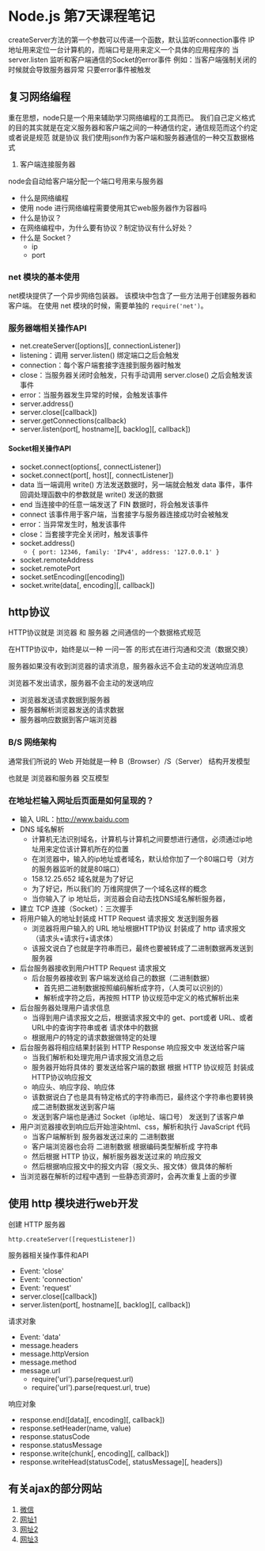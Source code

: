 # Node.js 第7天课程笔记
createServer方法的第一个参数可以传递一个函数，默认监听connection事件
IP地址用来定位一台计算机的，而端口号是用来定义一个具体的应用程序的
当server.listen
监听和客户端通信的Socket的error事件
例如：当客户端强制关闭的时候就会导致服务器异常
只要error事件被触发
## 复习网络编程

重在思想，node只是一个用来辅助学习网络编程的工具而已。
我们自己定义格式的目的其实就是在定义服务器和客户端之间的一种通信约定，通信规范而这个约定或者说是规范 就是协议
我们使用json作为客户端和服务器通信的一种交互数据格式
1. 客户端连接服务器

node会自动给客户端分配一个端口号用来与服务器
- 什么是网络编程
- 使用 node 进行网络编程需要使用其它web服务器作为容器吗
- 什么是协议？
- 在网络编程中，为什么要有协议？制定协议有什么好处？
- 什么是 Socket？
  + ip
  + port

### net 模块的基本使用

net模块提供了一个异步网络包装器。
该模块中包含了一些方法用于创建服务器和客户端。
在使用 net 模块的时候，需要单独的 `require('net')`。

### 服务器端相关操作API

- net.createServer([options][, connectionListener])
- listening：调用 server.listen() 绑定端口之后会触发
- connection：每个客户端套接字连接到服务器时触发
- close：当服务器关闭时会触发，只有手动调用 server.close() 之后会触发该事件
- error：当服务器发生异常的时候，会触发该事件
- server.address()
- server.close([callback])
- server.getConnections(callback)
- server.listen(port[, hostname][, backlog][, callback])

#### Socket相关操作API

- socket.connect(options[, connectListener])
- socket.connect(port[, host][, connectListener])
- data 当一端调用 write() 方法发送数据时，另一端就会触发 data 事件，事件回调处理函数中的参数就是 write() 发送的数据
- end 当连接中的任意一端发送了 FIN 数据时，将会触发该事件
- connect 该事件用于客户端，当套接字与服务器连接成功时会被触发
- error：当异常发生时，触发该事件
- close：当套接字完全关闭时，触发该事件
- socket.address()
  + `{ port: 12346, family: 'IPv4', address: '127.0.0.1' }`
- socket.remoteAddress
- socket.remotePort
- socket.setEncoding([encoding])
- socket.write(data[, encoding][, callback])

## http协议

HTTP协议就是 浏览器 和 服务器 之间通信的一个数据格式规范

在HTTP协议中，始终是以一种 一问一答 的形式在进行沟通和交流（数据交换）

服务器如果没有收到浏览器的请求消息，服务器永远不会主动的发送响应消息

浏览器不发出请求，服务器不会主动的发送响应

- 浏览器发送请求数据到服务器
- 服务器解析浏览器发送的请求数据
- 服务器响应数据到客户端浏览器

### B/S 网络架构

通常我们所说的 Web 开始就是一种 B（Browser）/S（Server） 结构开发模型

也就是 浏览器和服务器 交互模型



### 在地址栏输入网址后页面是如何呈现的？

- 输入 URL：http://www.baidu.com
- DNS 域名解析
  + 计算机无法识别域名，计算机与计算机之间要想进行通信，必须通过ip地址用来定位该计算机所在的位置
  + 在浏览器中，输入的ip地址或者域名，默认给你加了一个80端口号（对方的服务器监听的就是80端口）
  + 158.12.25.652  域名就是为了好记
  + 为了好记，所以我们的 万维网提供了一个域名这样的概念
  + 当你输入了 ip 地址后，浏览器会自动去找DNS域名解析服务器，
- 建立 TCP 连接（Socket）：三次握手
- 将用户输入的地址封装成 HTTP Request 请求报文 发送到服务器
  + 浏览器将用户输入的 URL 地址根据HTTP协议 封装成了  http 请求报文（请求头+请求行+请求体）
  + 该报文说白了也就是字符串而已，最终也要被转成了二进制数据再发送到服务器
- 后台服务器接收到用户HTTP Request 请求报文
  + 后台服务器接收到 客户端发送给自己的数据（二进制数据）
    * 首先把二进制数据按照编码解析成字符，（人类可以识别的）
    * 解析成字符之后，再按照 HTTP 协议规范中定义的格式解析出来
- 后台服务器处理用户请求信息
  + 当得到用户请求报文之后，根据请求报文中的 get、port或者 URL、或者URL中的查询字符串或者 请求体中的数据
  + 根据用户的特定的请求数据做特定的处理
- 后台服务器将相应结果封装到 HTTP Response 响应报文中 发送给客户端
  + 当我们解析和处理完用户请求报文消息之后
  + 服务器开始将具体的 要发送给客户端的数据 根据 HTTP 协议规范 封装成 HTTP协议响应报文
  + 响应头、响应字段、响应体
  + 该数据说白了也是具有特定格式的字符串而已，最终这个字符串也要转换成二进制数据发送到客户端
  + 发送到客户端也是通过 Socket（ip地址、端口号） 发送到了该客户单
- 用户浏览器接收到响应后开始渲染html、css，解析和执行 JavaScript 代码
  + 当客户端解析到 服务器发送过来的 二进制数据
  + 客户端浏览器也会将 二进制数据 根据编码类型解析成 字符串
  + 然后根据 HTTP 协议，解析服务器发送过来的 响应报文
  + 然后根据响应报文中的报文内容（报文头、报文体）做具体的解析
- 当浏览器在解析的过程中遇到 一些静态资源时，会再次重复上面的步骤
 

## 使用 http 模块进行web开发

创建 HTTP 服务器

`http.createServer([requestListener])`

服务器相关操作事件和API

- Event: 'close'
- Event: 'connection'
- Event: 'request'
- server.close([callback])
- server.listen(port[, hostname][, backlog][, callback])

请求对象
- Event: 'data'
- message.headers
- message.httpVersion
- message.method
- message.url
  + require('url').parse(request.url)
  + require('url').parse(request.url, true)

响应对象
- response.end([data][, encoding][, callback])
- response.setHeader(name, value)
- response.statusCode
- response.statusMessage
- response.write(chunk[, encoding][, callback])
- response.writeHead(statusCode[, statusMessage][, headers])

## 有关ajax的部分网站

1. [微信](http://mp.weixin.qq.com/wiki/11/74ad127cc054f6b80759c40f77ec03db.html)
2. [网址1](http://www.uploadify.com/documentation/)
3. [网址2](http://odyniec.net/projects/imgareaselect/)
4. [网址3](http://plugins.jquery.com/form/)
